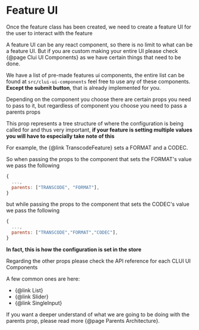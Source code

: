 # Feature UI

Once the feature class has been created, we need to create a feature UI for the user to interact with the feature

A feature UI can be any react component, so there is no limit to what can be a feature UI. But if you are custom making your entire UI please check {@page Clui UI Components} as we have certain things that need to be done.

We have a list of pre-made features ui components, the entire list can be found at `src/clui-ui-components` feel free to use any of these components. **Except the submit button**, that is already implemented for you.

Depending on the component you choose there are certain props you need to pass to it, but regardless of component you choose you need to pass a parents props

This prop represents a tree structure of where the configuration is being called for and thus very important, **if your feature is setting multiple values you will have to especially take note of this**

For example, the {@link TranscodeFeature} sets a FORMAT and a CODEC.

So when passing the props to the component that sets the FORMAT's value we pass the following

```js
{
  ...,
  parents: ["TRANSCODE", "FORMAT"],
}
```

but while passing the props to the component that sets the CODEC's value we pass the following

```js
{
  ...,
  parents: ["TRANSCODE","FORMAT","CODEC"],
}
```

**In fact, this is how the configuration is set in the store**

Regarding the other props please check the API reference for each CLUI UI Components

A few common ones are here:

- {@link List}
- {@link Slider}
- {@link SingleInput}

If you want a deeper understand of what we are going to be doing with the parents prop, please read more {@page Parents Architecture}.
